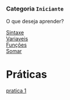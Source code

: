### Categoria `Iniciante`

O que deseja aprender?

[Sintaxe](/Csharp/Iniciante/Sintaxe/HomeSintaxe.md)<br>
[Variaveis](/Csharp/Iniciante/Basico/Variaveis.md)<br>
[Funções](/Csharp/Iniciante/Basico/funcoes.md)<br>
[Somar](Csharp/Iniciante/Basico/somas.md)<br>

# Práticas

[pratica 1](Csharp/Iniciante/Basico/Pratica1.md)